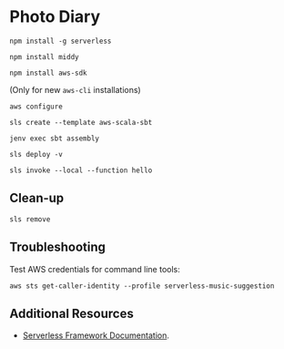 # Photo Diary

```shell script
npm install -g serverless

npm install middy

npm install aws-sdk
```

(Only for new `aws-cli` installations)
```shell script
aws configure
```

```shell script
sls create --template aws-scala-sbt
```

```shell script
jenv exec sbt assembly
```

```shell script
sls deploy -v
```

```shell script
sls invoke --local --function hello
```

## Clean-up

```shell script
sls remove
```

## Troubleshooting

Test AWS credentials for command line tools:

```shell script
aws sts get-caller-identity --profile serverless-music-suggestion
```

## Additional Resources

* [Serverless Framework Documentation](https://www.serverless.com/framework/docs/).
